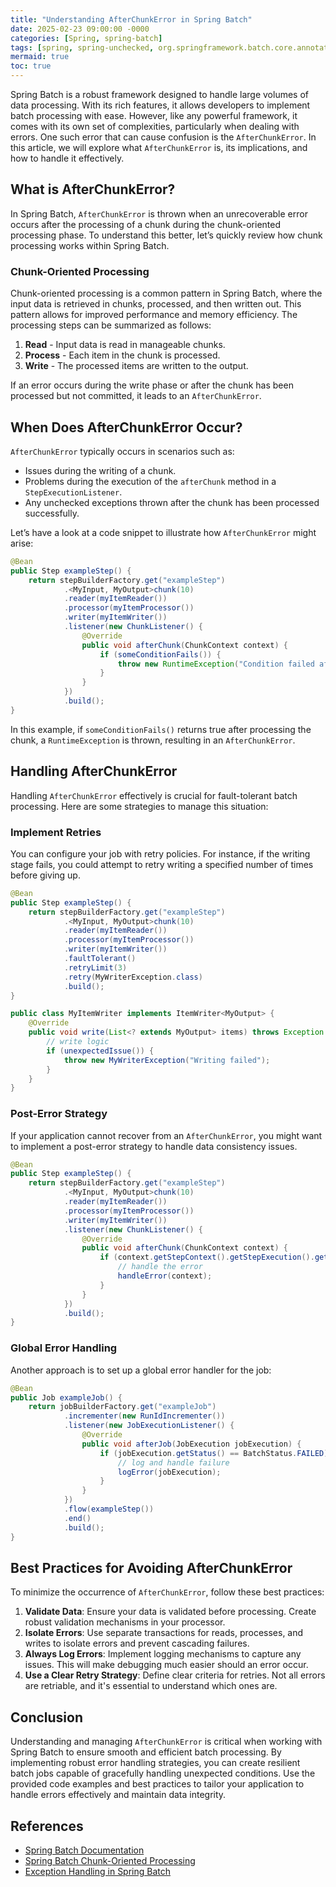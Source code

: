 ```yaml
---
title: "Understanding AfterChunkError in Spring Batch"
date: 2025-02-23 09:00:00 -0000
categories: [Spring, spring-batch]
tags: [spring, spring-unchecked, org.springframework.batch.core.annotation]
mermaid: true
toc: true
---
```



Spring Batch is a robust framework designed to handle large volumes of data processing. With its rich features, it allows developers to implement batch processing with ease. However, like any powerful framework, it comes with its own set of complexities, particularly when dealing with errors. One such error that can cause confusion is the `AfterChunkError`. In this article, we will explore what `AfterChunkError` is, its implications, and how to handle it effectively.

## What is AfterChunkError?

In Spring Batch, `AfterChunkError` is thrown when an unrecoverable error occurs after the processing of a chunk during the chunk-oriented processing phase. To understand this better, let’s quickly review how chunk processing works within Spring Batch.

### Chunk-Oriented Processing

Chunk-oriented processing is a common pattern in Spring Batch, where the input data is retrieved in chunks, processed, and then written out. This pattern allows for improved performance and memory efficiency. The processing steps can be summarized as follows:

1. **Read** - Input data is read in manageable chunks.
2. **Process** - Each item in the chunk is processed.
3. **Write** - The processed items are written to the output.

If an error occurs during the write phase or after the chunk has been processed but not committed, it leads to an `AfterChunkError`.

## When Does AfterChunkError Occur?

`AfterChunkError` typically occurs in scenarios such as:

- Issues during the writing of a chunk.
- Problems during the execution of the `afterChunk` method in a `StepExecutionListener`.
- Any unchecked exceptions thrown after the chunk has been processed successfully.

Let’s have a look at a code snippet to illustrate how `AfterChunkError` might arise:

```java
@Bean
public Step exampleStep() {
    return stepBuilderFactory.get("exampleStep")
            .<MyInput, MyOutput>chunk(10)
            .reader(myItemReader())
            .processor(myItemProcessor())
            .writer(myItemWriter())
            .listener(new ChunkListener() {
                @Override
                public void afterChunk(ChunkContext context) {
                    if (someConditionFails()) {
                        throw new RuntimeException("Condition failed after chunk processing");
                    }
                }
            })
            .build();
}
```

In this example, if `someConditionFails()` returns true after processing the chunk, a `RuntimeException` is thrown, resulting in an `AfterChunkError`. 

## Handling AfterChunkError

Handling `AfterChunkError` effectively is crucial for fault-tolerant batch processing. Here are some strategies to manage this situation:

### Implement Retries

You can configure your job with retry policies. For instance, if the writing stage fails, you could attempt to retry writing a specified number of times before giving up.

```java
@Bean
public Step exampleStep() {
    return stepBuilderFactory.get("exampleStep")
            .<MyInput, MyOutput>chunk(10)
            .reader(myItemReader())
            .processor(myItemProcessor())
            .writer(myItemWriter())
            .faultTolerant()
            .retryLimit(3)
            .retry(MyWriterException.class)
            .build();
}

public class MyItemWriter implements ItemWriter<MyOutput> {
    @Override
    public void write(List<? extends MyOutput> items) throws Exception {
        // write logic
        if (unexpectedIssue()) {
            throw new MyWriterException("Writing failed");
        }
    }
}
```

### Post-Error Strategy

If your application cannot recover from an `AfterChunkError`, you might want to implement a post-error strategy to handle data consistency issues.

```java
@Bean
public Step exampleStep() {
    return stepBuilderFactory.get("exampleStep")
            .<MyInput, MyOutput>chunk(10)
            .reader(myItemReader())
            .processor(myItemProcessor())
            .writer(myItemWriter())
            .listener(new ChunkListener() {
                @Override
                public void afterChunk(ChunkContext context) {
                    if (context.getStepContext().getStepExecution().getStatus() != BatchStatus.COMPLETED) {
                        // handle the error
                        handleError(context);
                    }
                }
            })
            .build();
}
```

### Global Error Handling

Another approach is to set up a global error handler for the job:

```java
@Bean
public Job exampleJob() {
    return jobBuilderFactory.get("exampleJob")
            .incrementer(new RunIdIncrementer())
            .listener(new JobExecutionListener() {
                @Override
                public void afterJob(JobExecution jobExecution) {
                    if (jobExecution.getStatus() == BatchStatus.FAILED) {
                        // log and handle failure
                        logError(jobExecution);
                    }
                }
            })
            .flow(exampleStep())
            .end()
            .build();
}
```

## Best Practices for Avoiding AfterChunkError

To minimize the occurrence of `AfterChunkError`, follow these best practices:

1. **Validate Data**: Ensure your data is validated before processing. Create robust validation mechanisms in your processor.
2. **Isolate Errors**: Use separate transactions for reads, processes, and writes to isolate errors and prevent cascading failures.
3. **Always Log Errors**: Implement logging mechanisms to capture any issues. This will make debugging much easier should an error occur.
4. **Use a Clear Retry Strategy**: Define clear criteria for retries. Not all errors are retriable, and it's essential to understand which ones are.

## Conclusion

Understanding and managing `AfterChunkError` is critical when working with Spring Batch to ensure smooth and efficient batch processing. By implementing robust error handling strategies, you can create resilient batch jobs capable of gracefully handling unexpected conditions. Use the provided code examples and best practices to tailor your application to handle errors effectively and maintain data integrity.

## References

- [Spring Batch Documentation](https://docs.spring.io/spring-batch/docs/current/reference/html/index.html)
- [Spring Batch Chunk-Oriented Processing](https://docs.spring.io/spring-batch/docs/current/reference/html/spring-batch.html#chunk)
- [Exception Handling in Spring Batch](https://docs.spring.io/spring-batch/docs/current/reference/html/spring-batch.html#exceptionHandling)